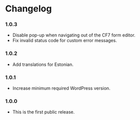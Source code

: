# Changelog

### 1.0.3

- Disable pop-up when navigating out of the CF7 form editor.
- Fix invalid status code for custom error messages.

### 1.0.2

- Add translations for Estonian.

### 1.0.1

- Increase minimum required WordPress version.

### 1.0.0

- This is the first public release.
